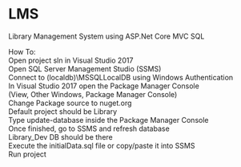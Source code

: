 # LMS
Library Management System using ASP.Net Core MVC SQL  
  
How To:  
Open project sln in Visual Studio 2017  
Open SQL Server Management Studio (SSMS)    
Connect to (localdb)\\MSSQLLocalDB using Windows Authentication  
In Visual Studio 2017 open the Package Manager Console  
(View, Other Windows, Package Manager Console)  
Change Package source to nuget.org  
Default project should be Library  
Type update-database inside the Package Manager Console  
Once finished, go to SSMS and refresh database  
Library_Dev DB should be there  
Execute the initialData.sql file or copy/paste it into SSMS  
Run project  
